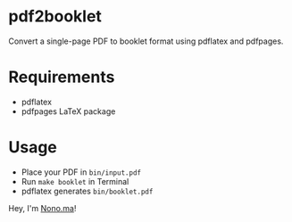 # pdf2booklet
Convert a single-page PDF to booklet format using pdflatex and pdfpages.

# Requirements

- pdflatex
- pdfpages LaTeX package

# Usage

- Place your PDF in `bin/input.pdf`
- Run `make booklet` in Terminal
- pdflatex generates `bin/booklet.pdf`

Hey, I'm [Nono.ma](https://nono.ma/about)!
